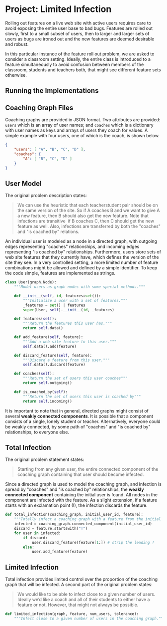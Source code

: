 # Project: Limited Infection

Rolling out features on a live web site with active users
requires care to avoid exposing the entire user base
to bad bugs. Features are rolled out slowly, first to a small
subset of users, then to larger and larger sets of users
as bugs are ironed out and the new features are deemed desirable
and robust.

In this particular instance of the feature roll out problem,
we are asked to consider a classroom setting. Ideally,
the entire class is introduced to a feature simultaneously
to avoid confusion between members of the classroom,
students and teachers both, that might see different feature
sets otherwise.

## Running the Implementations


## Coaching Graph Files

Coaching graphs are provided in JSON format.
Two attributes are provided: `users` which is an array of user names;
and `coaches` which is a dictionary with user names as keys and 
arrays of users they coach for values. A simple example with four
users, one of which is the coach, is shown below.

```json
{
    "users": [ "A", "B", "C", "D" ],
    "coaches": {
        "A": [ "B", "C", "D" ]
    }
}
```

## User Model

The original problem description states:

> We can use the heuristic that each teacher­student pair should
be on the same version of the site. So if A coaches B and we want
to give A a new feature, then B should also get the new feature.
Note that infections are transitive ­ if B coaches C, then C should
get the new feature as well. Also, infections are transferred by
both the "coaches" and "is coached by" relations.

An individual user is modeled as a node in a directed graph,
with outgoing edges representing "coaches" relationships,
and incoming edges representing "is coached by" relationships.
Furthermore, users store sets of web site features
that they currently have, which defines the version of the site
they see.  In a very controlled setting, a more limited number
of feature combinations might be allowed and defined by a simple
identifier. To keep the code simple, features are implemented as
strings.

```python
class User(graph.Node):
    """Model users as graph nodes with some special methods."""

    def __init__(self, id, features=set()):
        """Initialize a user with a set of features."""
        _features = set() | features
        super(User, self).__init__(id, _features)

    def features(self):
        """Return the features this user has."""
        return self.data()

    def add_feature(self, feature):
        """Add a web site feature to this user."""
        self.data().add(feature)

    def discard_feature(self, feature):
        """Discard a feature from this user."""
        self.data().discard(feature)

    def coaches(self):
        """Return the set of users this user coaches"""
        return self.outgoing()

    def is_coached_by(self):
        """Return the set of users this user is coached by"""
        return self.incoming()
```

It is important to note that in general, directed graphs might
consist of several **weakly connected components**. It is possible that
a component consists of a single, lonely student or teacher.
Alternatively, everyone could be weakly connected, by some path of
"coaches" and "is coached by" relationships, to everyone else.

## Total Infection

The original problem statement states:

> Starting from any given user, the entire connected component of
the coaching graph containing that user should become infected.

Since a directed graph is used to model the coaching graph,
and infection is spread by "coaches" and "is coached by" relationships,
the **weakly connected component** containing the initial user
is found. All nodes in the component are infected with the feature.
As a slight extension, if a feature starts with an exclamation point (!),
the infection discards the feature.

```python
def total_infection(coaching_graph, initial_user_id, feature):
    """Totally infect a coaching graph with a feature from the initial user"""
    infected = coaching_graph.connected_component(initial_user_id)
    discard = feature.startswith("!")
    for user in infected:
        if discard:
            user.discard_feature(feature[1:]) # strip the leading !
        else:
            user.add_feature(feature)
```

## Limited Infection

Total infection provides limited control over the proportion
of the coaching graph that will be infected. A second part
of the original problem states:

> We would like to be able to infect close to a given number of
users. Ideally we’d like a coach and all of their students to either
have a feature or not. However, that might not always be possible.

```python
def limited_infection(graph, feature, num_users, tolerance):
    """Infect close to a given number of users in the coaching graph."""
```
